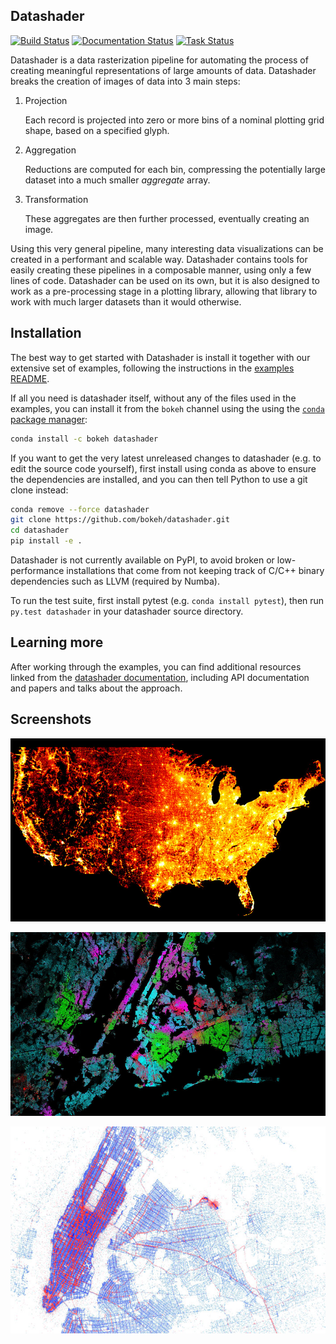 Datashader
----------

[![Build Status](https://travis-ci.org/bokeh/datashader.svg)](https://travis-ci.org/bokeh/datashader)
[![Documentation Status](https://readthedocs.org/projects/datashader/badge/?version=latest)](http://datashader.readthedocs.org/en/latest/?badge=latest)
[![Task Status](https://badge.waffle.io/bokeh/datashader.png?label=ready&title=tasks)](https://waffle.io/bokeh/datashader)


Datashader is a data rasterization pipeline for automating the process of
creating meaningful representations of large amounts of data. Datashader
breaks the creation of images of data into 3 main steps:

1. Projection

   Each record is projected into zero or more bins of a nominal plotting grid
   shape, based on a specified glyph.

2. Aggregation

   Reductions are computed for each bin, compressing the potentially large
   dataset into a much smaller *aggregate* array.

3. Transformation

   These aggregates are then further processed, eventually creating an image.

Using this very general pipeline, many interesting data visualizations can be
created in a performant and scalable way. Datashader contains tools for easily
creating these pipelines in a composable manner, using only a few lines of code.
Datashader can be used on its own, but it is also designed to work as
a pre-processing stage in a plotting library, allowing that library
to work with much larger datasets than it would otherwise.


## Installation

The best way to get started with Datashader is install it together
with our extensive set of examples, following the instructions in the
[examples README](https://raw.githubusercontent.com/bokeh/datashader/master/examples/README.md).

If all you need is datashader itself, without any of the files used in
the examples, you can install it from the `bokeh` channel using the using the
[`conda` package manager](https://conda.io/docs/install/quick.html):

```bash
conda install -c bokeh datashader
```

If you want to get the very latest unreleased changes to datashader
(e.g. to edit the source code yourself), first install using conda 
as above to ensure the dependencies are installed, and you can
then tell Python to use a git clone instead:

```bash
conda remove --force datashader
git clone https://github.com/bokeh/datashader.git
cd datashader
pip install -e .
```

Datashader is not currently available on PyPI, to avoid broken or
low-performance installations that come from not keeping track of
C/C++ binary dependencies such as LLVM (required by Numba).

To run the test suite, first install pytest (e.g. ``conda install
pytest``), then run ``py.test datashader`` in your datashader source
directory.

## Learning more

After working through the examples, you can find additional resources linked from the
[datashader documentation](http://datashader.readthedocs.org), including
API documentation and papers and talks about the approach.

## Screenshots

![USA census](docs/images/usa_census.jpg)

![NYC races](docs/images/nyc_races.jpg)

![NYC taxi](docs/images/nyc_pickups_vs_dropoffs.jpg)
